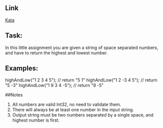 

## Link
[Kata](https://www.codewars.com/kata/554b4ac871d6813a03000035/train/javascript)

## Task:

In this little assignment you are given a string of space separated numbers, and have to return the highest and lowest number.

## Examples:

highAndLow("1 2 3 4 5");  // return "5 1"
highAndLow("1 2 -3 4 5"); // return "5 -3"
highAndLow("1 9 3 4 -5"); // return "9 -5"

##Notes

1) All numbers are valid Int32, no need to validate them.
2) There will always be at least one number in the input string.
3) Output string must be two numbers separated by a single space, and highest number is first.
